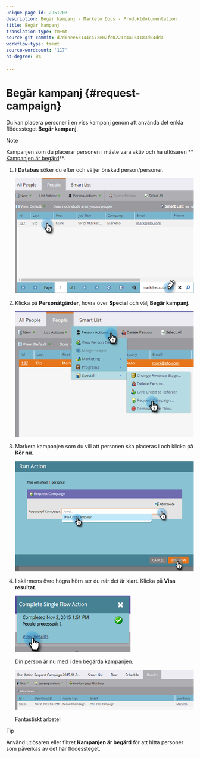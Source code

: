 ```yaml
---
unique-page-id: 2951703
description: Begär kampanj - Marketo Docs - Produktdokumentation
title: Begär kampanj
translation-type: tm+mt
source-git-commit: d7d6aee63144c472e02fe0221c4a164183d04dd4
workflow-type: tm+mt
source-wordcount: '117'
ht-degree: 0%

---
```



# Begär kampanj {#request-campaign}

Du kan placera personer i en viss kampanj genom att använda det enkla flödessteget **Begär kampanj**.

>[!NOTE]
>
>Kampanjen som du placerar personen i måste vara aktiv och ha utlösaren ** [Kampanjen är begärd](../../../../product-docs/core-marketo-concepts/smart-campaigns/using-smart-campaigns/setting-up-a-trigger-smart-campaign-for-sales-using-campaign-is-requested.md)**.

1. I **Databas** söker du efter och väljer önskad person/personer.

   ![](assets/one-5.png)

1. Klicka på **Personåtgärder**, hovra över **Special** och välj **Begär kampanj**.

   ![](assets/two-5.png)

1. Markera kampanjen som du vill att personen ska placeras i och klicka på **Kör nu**.

   ![](assets/three-4.png)

1. I skärmens övre högra hörn ser du när det är klart. Klicka på **Visa resultat**.

   ![](assets/four-4.png)

   Din person är nu med i den begärda kampanjen.

   ![](assets/five-1.png)

   Fantastiskt arbete!

>[!TIP]
>
>Använd utlösaren eller filtret **Kampanjen är begärd** för att hitta personer som påverkas av det här flödessteget.

